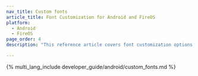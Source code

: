 ```yaml
---
nav_title: Custom fonts
article_title: Font Customization for Android and FireOS
platform: 
  - Android
  - FireOS
page_order: 4
description: "This reference article covers font customization options such as defining a font family and shows how to reference it throughout your Android or FireOS application."

---
```


{% multi_lang_include developer_guide/android/custom_fonts.md %}

